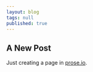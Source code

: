 ```yaml
---
layout: blog
tags: null
published: true
---
```

## A New Post

Just creating a page in [prose.io](prose.io).
